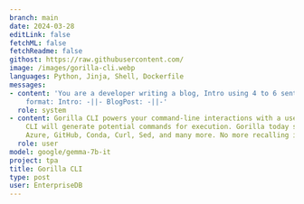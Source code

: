 ```yaml
---
branch: main
date: 2024-03-28
editLink: false
fetchML: false
fetchReadme: false
githost: https://raw.githubusercontent.com/
image: /images/gorilla-cli.webp
languages: Python, Jinja, Shell, Dockerfile
messages:
- content: 'You are a developer writing a blog, Intro using 4 to 6 sentences, Blog Post using 12 to 15 sentences. Desired
    format: Intro: -||- BlogPost: -||-'
  role: system
- content: Gorilla CLI powers your command-line interactions with a user-centric tool. Simply state your objective, and Gorilla
    CLI will generate potential commands for execution. Gorilla today supports ~1500 APIs, including Kubernetes, AWS, GCP,
    Azure, GitHub, Conda, Curl, Sed, and many more. No more recalling intricate CLI arguments!
  role: user
model: google/gemma-7b-it
project: tpa
title: Gorilla CLI
type: post
user: EnterpriseDB
---
```

<script setup>
 import ArticleItem from '/components/ArticleItem.vue';
 import ArticleFooter from '/components/ArticleFooter.vue';
</script>
<ArticleItem :frontmatter="$frontmatter"/>



<ArticleFooter :frontmatter="$frontmatter"/>
